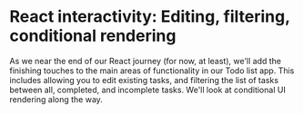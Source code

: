 # React interactivity: Editing, filtering, conditional rendering

As we near the end of our React journey (for now, at least), we'll add the finishing touches to the main areas of functionality in our Todo list app. This includes allowing you to edit existing tasks, and filtering the list of tasks between all, completed, and incomplete tasks. We'll look at conditional UI rendering along the way.